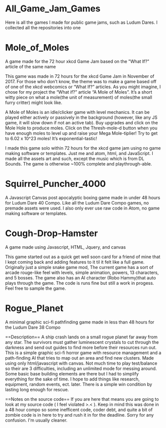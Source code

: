 # All_Game_Jam_Games
Here is all the games I made for public game jams, such as Ludum Dares. I collected all the repositories into one

# Mole_of_Moles
A game made for the 72 hour xkcd Game Jam based on the "What If?" article of the same name

This game was made in 72 hours for the xkcd Game Jam in November of 2017. For those who don’t know, the theme was to make a game based off of one of the xkcd webcomics or “What If?” articles. As you might imagine, I chose for my project the “What if?” article “A Mole of Moles”. It’s a short witty piece on what a mole(the unit of measurement) of moles(the small furry critter) might look like.

A Mole of Moles is an idle/clicker game with level mechanics. It can be played either actively or passively in the background (however, like any JS game, it will slow down if not an active tab). Buy upgrades and click on the Mole Hole to produce moles. Click on the Thresh-mole-d button when you have enough moles to level up and raise your Mega Mole-tiplier! Try to get to 6.02 x 10^23 moles! It’s exponential-tastic!

I made this game solo within 72 hours for the xkcd game jam using no game making software or templates. Just me and atom, html, and JavaScript. I made all the assets art and such, except the music which is from DL Sounds.  The game is otherwise ~100% complete and playthrough-able.


# Squirrel_Puncher_4000

A Javascript Canvas post apocalyptic boxing game made in under 48 hours for Ludum Dare 40 Compo. Like all the Ludum Dare Compo games, no premade assets were used. I also only ever use raw code in Atom, no game making software or templates. 

# Cough-Drop-Hamster
A game made using Javascript, HTML, Jquery, and canvas

This game started out as a quick get well soon card for a friend of mine that I kept coming back and adding features to it til it felt like a full game. Originally just a simple snake game mod, The current game has a sort of arcade rouge-like feel with levels, simple animation, powers, 13 characters, and 5 bosses. The game also has an AI character (Robo Hammy)that auto plays through the game. The code is runs fine but still a work in progess. Feel free to sample the game.

# Rogue_Planet
A minimal graphic sci-fi pathfinding game made in less than 48 hours for the Ludum Dare 38 Compo

==Description==
A ship crash lands on a small rogue planet far away from any star. The survivors must gather luminescent crystals to cut through the darkness and send out guides to find more before their resources run out. This is a simple graphic sci-fi horror game with resource management and a path-finding AI that tries to map out an area and find new clusters. Made using only html/javascript with canvas. Not much time to play test/balance so their are 3 difficulties, including an unlimited mode for messing around. Some basic base building elements are there but I had to simplify everything for the sake of time. I hope to add things like research, equipment, random events, ect. later. There is a simple win condition by lasting long enough for rescue.

==Notes on the source code==
If you are here that means you are going to look at my source code ( I feel violated >.< ). Keep in mind this was done in a 48 hour compo so some inefficent code, coder debt, and quite a bit of zombie code is in here to try and rush it in for the deadline. Sorry for any confusion. I'm usually cleaner.
